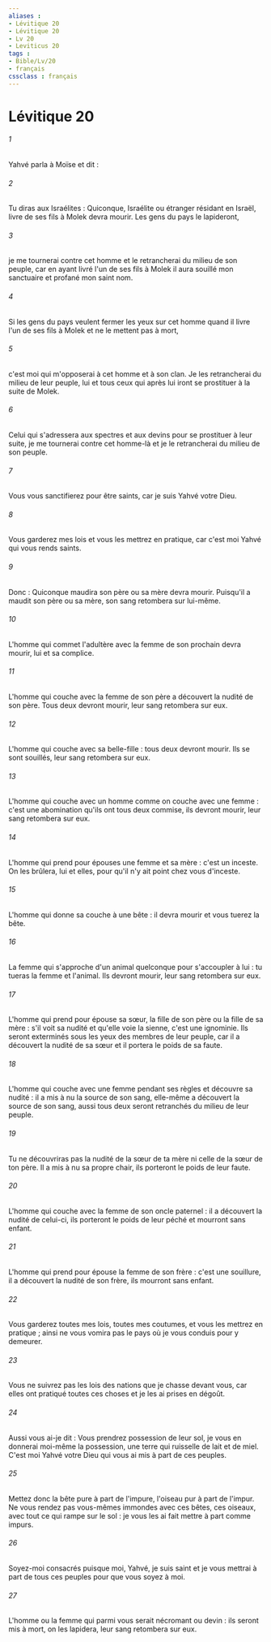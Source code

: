 ```yaml
---
aliases : 
- Lévitique 20
- Lévitique 20
- Lv 20
- Leviticus 20
tags : 
- Bible/Lv/20
- français
cssclass : français
---
```


# Lévitique 20

###### 1
Yahvé parla à Moïse et dit : 
###### 2
Tu diras aux Israélites : Quiconque, Israélite ou étranger résidant en Israël, livre de ses fils à Molek devra mourir. Les gens du pays le lapideront, 
###### 3
je me tournerai contre cet homme et le retrancherai du milieu de son peuple, car en ayant livré l'un de ses fils à Molek il aura souillé mon sanctuaire et profané mon saint nom. 
###### 4
Si les gens du pays veulent fermer les yeux sur cet homme quand il livre l'un de ses fils à Molek et ne le mettent pas à mort, 
###### 5
c'est moi qui m'opposerai à cet homme et à son clan. Je les retrancherai du milieu de leur peuple, lui et tous ceux qui après lui iront se prostituer à la suite de Molek. 
###### 6
Celui qui s'adressera aux spectres et aux devins pour se prostituer à leur suite, je me tournerai contre cet homme-là et je le retrancherai du milieu de son peuple. 
###### 7
Vous vous sanctifierez pour être saints, car je suis Yahvé votre Dieu. 
###### 8
Vous garderez mes lois et vous les mettrez en pratique, car c'est moi Yahvé qui vous rends saints. 
###### 9
Donc : Quiconque maudira son père ou sa mère devra mourir. Puisqu'il a maudit son père ou sa mère, son sang retombera sur lui-même. 
###### 10
L'homme qui commet l'adultère avec la femme de son prochain devra mourir, lui et sa complice. 
###### 11
L'homme qui couche avec la femme de son père a découvert la nudité de son père. Tous deux devront mourir, leur sang retombera sur eux. 
###### 12
L'homme qui couche avec sa belle-fille : tous deux devront mourir. Ils se sont souillés, leur sang retombera sur eux. 
###### 13
L'homme qui couche avec un homme comme on couche avec une femme : c'est une abomination qu'ils ont tous deux commise, ils devront mourir, leur sang retombera sur eux. 
###### 14
L'homme qui prend pour épouses une femme et sa mère : c'est un inceste. On les brûlera, lui et elles, pour qu'il n'y ait point chez vous d'inceste. 
###### 15
L'homme qui donne sa couche à une bête : il devra mourir et vous tuerez la bête. 
###### 16
La femme qui s'approche d'un animal quelconque pour s'accoupler à lui : tu tueras la femme et l'animal. Ils devront mourir, leur sang retombera sur eux. 
###### 17
L'homme qui prend pour épouse sa sœur, la fille de son père ou la fille de sa mère : s'il voit sa nudité et qu'elle voie la sienne, c'est une ignominie. Ils seront exterminés sous les yeux des membres de leur peuple, car il a découvert la nudité de sa sœur et il portera le poids de sa faute. 
###### 18
L'homme qui couche avec une femme pendant ses règles et découvre sa nudité : il a mis à nu la source de son sang, elle-même a découvert la source de son sang, aussi tous deux seront retranchés du milieu de leur peuple. 
###### 19
Tu ne découvriras pas la nudité de la sœur de ta mère ni celle de la sœur de ton père. Il a mis à nu sa propre chair, ils porteront le poids de leur faute. 
###### 20
L'homme qui couche avec la femme de son oncle paternel : il a découvert la nudité de celui-ci, ils porteront le poids de leur péché et mourront sans enfant. 
###### 21
L'homme qui prend pour épouse la femme de son frère : c'est une souillure, il a découvert la nudité de son frère, ils mourront sans enfant. 
###### 22
Vous garderez toutes mes lois, toutes mes coutumes, et vous les mettrez en pratique ; ainsi ne vous vomira pas le pays où je vous conduis pour y demeurer. 
###### 23
Vous ne suivrez pas les lois des nations que je chasse devant vous, car elles ont pratiqué toutes ces choses et je les ai prises en dégoût. 
###### 24
Aussi vous ai-je dit : Vous prendrez possession de leur sol, je vous en donnerai moi-même la possession, une terre qui ruisselle de lait et de miel. C'est moi Yahvé votre Dieu qui vous ai mis à part de ces peuples. 
###### 25
Mettez donc la bête pure à part de l'impure, l'oiseau pur à part de l'impur. Ne vous rendez pas vous-mêmes immondes avec ces bêtes, ces oiseaux, avec tout ce qui rampe sur le sol : je vous les ai fait mettre à part comme impurs. 
###### 26
Soyez-moi consacrés puisque moi, Yahvé, je suis saint et je vous mettrai à part de tous ces peuples pour que vous soyez à moi. 
###### 27
L'homme ou la femme qui parmi vous serait nécromant ou devin : ils seront mis à mort, on les lapidera, leur sang retombera sur eux. 

